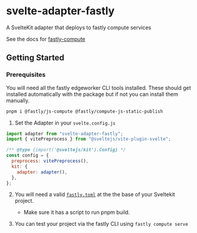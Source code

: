 # svelte-adapter-fastly

A SvelteKit adapter that deploys to fastly compute services

See the docs for [fastly-compute](https://www.fastly.com/documentation/guides/compute/)

## Getting Started

### Prerequisites

You will need all the fastly edgeworker CLI tools installed. These should get installed automatically with the package but if not you can install them manually.

```bash
pnpm i @fastly/js-compute @fastly/compute-js-static-publish
```

1. Set the Adapter in your `svelte.config.js`

```js
import adapter from "svelte-adapter-fastly";
import { vitePreprocess } from "@sveltejs/vite-plugin-svelte";

/** @type {import('@sveltejs/kit').Config} */
const config = {
  preprocess: vitePreprocess(),
  kit: {
    adapter: adapter(),
  },
};
```

2. You will need a valid [`fastly.toml`](https://www.fastly.com/documentation/reference/compute/fastly-toml/) at the the base of your Sveltekit project.

   - Make sure it has a script to run pnpm build.

3. You can test your project via the fastly CLI using `fastly compute serve`
